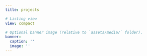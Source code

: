```yaml
---
title: projects

# Listing view
view: compact

# Optional banner image (relative to `assets/media/` folder).
banner:
  caption: ''
  image: ''
---
```

